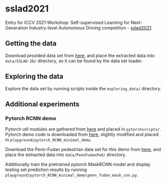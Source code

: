 # sslad2021
Entry for ICCV 2021 Workshop: Self-supervised Learning for Next-Generation Industry-level Autonomous Driving competition -  [sslad2021](https://sslad2021.github.io/pages/challenge.html).

## Getting the data
Download provided data set from [here](https://soda-2d.github.io/documentation.html#data_collection), and place the extracted data into `data/SSLAD-2D/` directory, so it can be found by the data set loader.

## Exploring the data
Explore the data set by running scripts inside the `exploring_data/` directory.

## Additional experiments

### Pytorch RCNN demo

Pytorch util modules are gathered from [here](https://github.com/pytorch/vision/tree/master/references/detection) and placed in `pytorchscripts/`. Pytorch demo code is downloaded from [here](https://pytorch.org/tutorials/intermediate/torchvision_tutorial.html), slightly modified and placed in `playground/pytorch_RCNN_minimal_demo`.

Download the Penn-Fudan pedestrian data set for this demo from [here](https://www.cis.upenn.edu/~jshi/ped_html/), and place the extracted data into `data/PennFudanPed/` directory.

Additionally train the pretrained pytorch MaskRCNN model and display testing set prediction results by running `playground/pytorch_RCNN_minimal_demo\penn_fudan_mask_cnn.py`.
